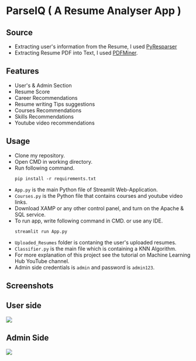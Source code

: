 # ParseIQ ( A Resume Analyser App )

## Source
- Extracting user's information from the Resume, I used [PyResparser](https://omkarpathak.in/pyresparser/)
- Extracting Resume PDF into Text, I used [PDFMiner](https://pypi.org/project/pdfminer/).

## Features
- User's & Admin Section
- Resume Score
- Career Recommendations
- Resume writing Tips suggestions
- Courses Recommendations
- Skills Recommendations
- Youtube video recommendations

## Usage
- Clone my repository.
- Open CMD in working directory.
- Run following command.
  ```
  pip install -r requirements.txt
  ```
- `App.py` is the main Python file of Streamlit Web-Application. 
- `Courses.py` is the Python file that contains courses and youtube video links.
- Download XAMP or any other control panel, and turn on the Apache & SQL service.
- To run app, write following command in CMD. or use any IDE.
  ```
  streamlit run App.py
  ```
- `Uploaded_Resumes` folder is contaning the user's uploaded resumes.
- `Classifier.py` is the main file which is containing a KNN Algorithm.
- For more explanation of this project see the tutorial on Machine Learning Hub YouTube channel.
- Admin side credentials is `admin` and password is `admin123`. 

## Screenshots

## User side
<img src="![screencapture-localhost-8501-2025-05-20-15_09_29](https://github.com/user-attachments/assets/d29b767b-17f5-4495-b3b1-1709cdb5973d)
">


## Admin Side
<img src="![screencapture-localhost-8501-2025-05-20-15_10_24](https://github.com/user-attachments/assets/17be4ee1-8bbf-4271-882c-72d428e0d669)
">


